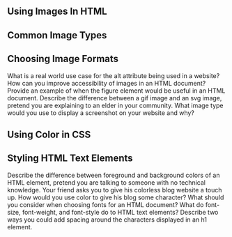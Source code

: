 ## Using Images In HTML

## Common Image Types

## Choosing Image Formats

What is a real world use case for the alt attribute being used in a website?
How can you improve accessibility of images in an HTML document?
Provide an example of when the figure element would be useful in an HTML document.
Describe the difference between a gif image and an svg image, pretend you are explaining to an elder in your community.
What image type would you use to display a screenshot on your website and why?

## Using Color in CSS

## Styling HTML Text Elements

Describe the difference between foreground and background colors of an HTML element, pretend you are talking to someone with no technical knowledge.
Your friend asks you to give his colorless blog website a touch up. How would you use color to give his blog some character?
What should you consider when choosing fonts for an HTML document?
What do font-size, font-weight, and font-style do to HTML text elements?
Describe two ways you could add spacing around the characters displayed in an h1 element.